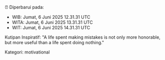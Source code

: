 ⏰ Diperbarui pada:
- WIB: Jumat, 6 Juni 2025 12.31.31 UTC
- WITA: Jumat, 6 Juni 2025 13.31.31 UTC
- WIT: Jumat, 6 Juni 2025 14.31.31 UTC

Kutipan Inspiratif:
"A life spent making mistakes is not only more honorable, but more useful than a life spent doing nothing."


Kategori: motivational

